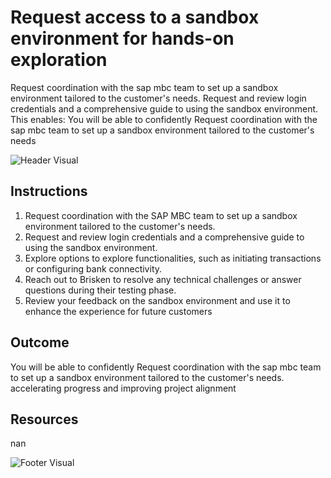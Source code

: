 # Request access to a sandbox environment for hands-on exploration

Request coordination with the sap mbc team to set up a sandbox environment tailored to the customer's needs. Request and review login credentials and a comprehensive guide to using the sandbox environment. This enables: You will be able to confidently Request coordination with the sap mbc team to set up a sandbox environment tailored to the customer's needs

![Header Visual](https://raw.githubusercontent.com/BriskenFinancials/use-case-template/main/cards/assets/UC10000426-A-03-top.png)

## Instructions

1. Request coordination with the SAP MBC team to set up a sandbox environment tailored to the customer's needs.
2. Request and review login credentials and a comprehensive guide to using the sandbox environment.
3. Explore options to explore functionalities, such as initiating transactions or configuring bank connectivity.
4. Reach out to Brisken to resolve any technical challenges or answer questions during their testing phase.
5. Review your feedback on the sandbox environment and use it to enhance the experience for future customers

## Outcome

You will be able to confidently Request coordination with the sap mbc team to set up a sandbox environment tailored to the customer's needs. accelerating progress and improving project alignment

## Resources

nan

![Footer Visual](https://raw.githubusercontent.com/BriskenFinancials/use-case-template/main/cards/assets/UC10000426-A-03-bottom.png)